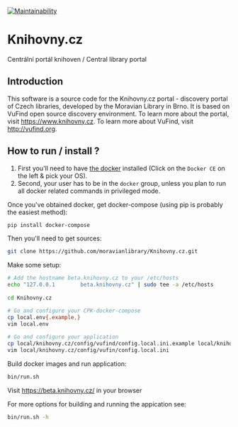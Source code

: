 [![Maintainability](https://api.codeclimate.com/v1/badges/ebbd0826eedd428feae1/maintainability)](https://codeclimate.com/github/moravianlibrary/Knihovny.cz/maintainability)

# Knihovny.cz

Centrální portál knihoven / Central library portal

## Introduction

This software is a source code for the Knihovny.cz portal - discovery portal of Czech libraries, developed by the Moravian Library in Brno. It is based on VuFind open source discovery environment. To learn more about the portal, visit https://www.knihovny.cz. To learn more about VuFind, visit http://vufind.org.

## How to run / install ?
 
1. First you'll need to have [the docker](https://docs.docker.com/engine/installation/) installed (Click on the `Docker CE` on the left & pick your OS). 
2. Second, your user has to be in the `docker` group, unless you plan to run all docker related commands in privileged mode.
 
Once you've obtained docker, get docker-compose (using pip is probably the easiest method):
```bash
pip install docker-compose
```
 
Then you'll need to get sources:
```bash
git clone https://github.com/moravianlibrary/Knihovny.cz.git
```

Make some setup:
```bash
# Add the hostname beta.knihovny.cz to your /etc/hosts
echo "127.0.0.1        beta.knihovny.cz" | sudo tee -a /etc/hosts
 
cd Knihovny.cz 

# Go and configure your CPK-docker-compose
cp local.env{.example,}
vim local.env
 
# Go and configure your application
cp local/knihovny.cz/config/vufind/config.local.ini.example local/knihovny.cz/config/vufind
vim local/knihovny.cz/config/vufin/config.local.ini
```

Build docker images and run application:
```bash
bin/run.sh
```

Visit https://beta.knihovny.cz/ in your browser

For more options for building and running the appication see:
```bash
bin/run.sh -h
```
